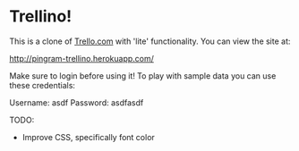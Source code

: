 # Trellino!

This is a clone of [Trello.com](https://trello.com/) with 'lite' functionality. You can view the site at:

http://pingram-trellino.herokuapp.com/

Make sure to login before using it! To play with sample data you can use these credentials:

Username: asdf
Password: asdfasdf

TODO:
* Improve CSS, specifically font color
